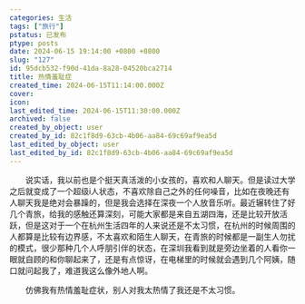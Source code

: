 ```yaml
---
categories: 生活
tags: ["旅行"]
pstatus: 已发布
ptype: posts
date: 2024-06-15 19:14:00 +0800 +0800
slug: "127"
id: 95dcb532-f90d-41da-8a28-04520bca2714
title: 热情羞耻症
created_time: 2024-06-15T11:14:00.000Z
cover: 
icon: 
last_edited_time: 2024-06-15T11:30:00.000Z
archived: false
created_by_object: user
created_by_id: 82c1f8d9-63cb-4b06-aa84-69c69af9ea5d
last_edited_by_object: user
last_edited_by_id: 82c1f8d9-63cb-4b06-aa84-69c69af9ea5d
---
```


&emsp;&emsp;说实话，我以前也是个挺天真活泼的小女孩的，喜欢和人聊天。但是读过大学之后就变成了一个超级i人状态，不喜欢除自己之外的任何噪音，比如在夜晚还有人聊天我是绝对会暴躁的，但是我会选择在深夜一个人放音乐听。最近辗转住了好几个青旅，给我的感触还算深刻，可能大家都是来自五湖四海，还是比较开放活跃，但是这对于一个在杭州生活四年的人来说还是不太习惯，在杭州的时候周围的人都算是比较有边界感，不太喜欢和陌生人聊天，在青旅的时候都是一副生人勿扰的模式，很少那种几个人呼朋引伴的状态，在深圳我看到就是旁边坐着的人看你一眼就自顾的和你聊起来了，还是有点惊讶，在电梯里的时候就会遇到几个阿姨，随口就问起我了，难道我这么像外地人啊。

&emsp;&emsp;仿佛我有热情羞耻症状，别人对我太热情了我还是不太习惯。


